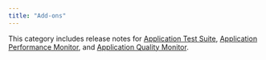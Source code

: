 ```yaml
---
title: "Add-ons"
---
```


This category includes release notes for [Application Test Suite](ats), [Application Performance Monitor](apm), and [Application Quality Monitor](aqm).

